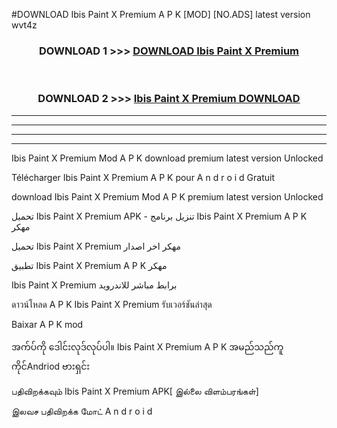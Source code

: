 #DOWNLOAD Ibis Paint X Premium  A P K [MOD] [NO.ADS] latest version wvt4z



<div align="center">

<h3>DOWNLOAD 1 >>> <a href="https://teeasianyam.web.app?sq=Ibis Paint X Premium ">DOWNLOAD Ibis Paint X Premium  </a></h3><br>

<h3>DOWNLOAD 2 >>> <a href="https://teeasianyam.web.app?sq=Ibis Paint X Premium  ">Ibis Paint X Premium   DOWNLOAD </a></h3>

</div>


----------------------------------------------------------

----------------------------------------------------------

----------------------------------------------------------

----------------------------------------------------------


Ibis Paint X Premium   Mod A P K download premium latest version Unlocked

Télécharger Ibis Paint X Premium   A P K pour A n d r o i d Gratuit

download Ibis Paint X Premium   Mod A P K premium latest version Unlocked

تحميل Ibis Paint X Premium   APK - تنزيل برنامج Ibis Paint X Premium   A P K مهكر

تحميل Ibis Paint X Premium   مهكر اخر اصدار

تطبيق Ibis Paint X Premium   A P K مهكر

Ibis Paint X Premium   برابط مباشر للاندرويد

ดาวน์โหลด A P K Ibis Paint X Premium   รับเวอร์ชันล่าสุด

Baixar A P K mod

အက်ပ်ကို ဒေါင်းလုဒ်လုပ်ပါ။ Ibis Paint X Premium   A P K အမည်သည်ကူကိုင်Andriod ဗားရှင်း

பதிவிறக்கவும் Ibis Paint X Premium   APK[ இல்லை விளம்பரங்கள்] 
 
இலவச பதிவிறக்க மோட் A n d r o i d



